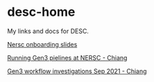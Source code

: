 # desc-home
My links and docs for DESC.

[Nersc onboarding slides](https://docs.google.com/presentation/d/1aNJoWls870Oq7HQKpjy72F8fcQmEDoNruIVLHjqnUiI)

[Running Gen3 pielines at NERSC - Chiang](https://docs.google.com/presentation/d/1EO_UBVhISBrBussCsIvJhNVxSnyfg5z6yIPaz99gA0A/edit#slide=id.g2ade3bc380_0_0)

[Gen3 workflow investigations Sep 2021 - Chiang](https://github.com/LSSTDESC/gen3_workflow/wiki/Gen3--Investigations)
